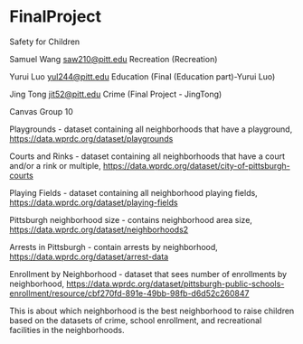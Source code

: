 # FinalProject

Safety for Children

Samuel Wang saw210@pitt.edu Recreation (Recreation)


Yurui Luo yul244@pitt.edu Education (Final (Education part)-Yurui Luo)


Jing Tong jit52@pitt.edu Crime (Final Project - JingTong)


Canvas Group 10


Playgrounds - dataset containing all neighborhoods that have a playground, https://data.wprdc.org/dataset/playgrounds


Courts and Rinks - dataset containing all neighborhoods that have a court and/or a rink or multiple, https://data.wprdc.org/dataset/city-of-pittsburgh-courts


Playing Fields - dataset containing all neighborhood playing fields, https://data.wprdc.org/dataset/playing-fields


Pittsburgh neighborhood size - contains neighborhood area size, https://data.wprdc.org/dataset/neighborhoods2


Arrests in Pittsburgh - contain arrests by neighborhood, https://data.wprdc.org/dataset/arrest-data


Enrollment by Neighborhood - dataset that sees number of enrollments by neighborhood, https://data.wprdc.org/dataset/pittsburgh-public-schools-enrollment/resource/cbf270fd-891e-49bb-98fb-d6d52c260847


This is about which neighborhood is the best neighborhood to raise children based on the datasets of crime, school enrollment, and recreational facilities in the neighborhoods.
